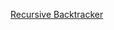 [Recursive Backtracker](https://student.labranet.jamk.fi/~K9100/algorithms/recursive_backtracker/maze.html)
